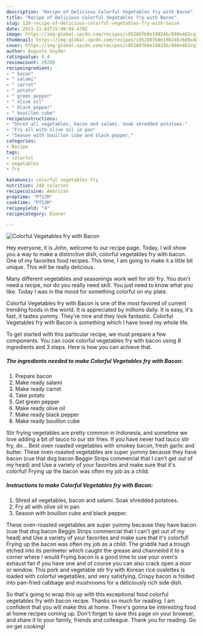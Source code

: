 ```yaml
---
description: "Recipe of Delicious Colorful Vegetables fry with Bacon"
title: "Recipe of Delicious Colorful Vegetables fry with Bacon"
slug: 129-recipe-of-delicious-colorful-vegetables-fry-with-bacon
date: 2021-11-03T15:40:04.470Z
image: https://img-global.cpcdn.com/recipes/c052897b0e19824b/680x482cq70/colorful-vegetables-fry-with-bacon-recipe-main-photo.jpg
thumbnail: https://img-global.cpcdn.com/recipes/c052897b0e19824b/680x482cq70/colorful-vegetables-fry-with-bacon-recipe-main-photo.jpg
cover: https://img-global.cpcdn.com/recipes/c052897b0e19824b/680x482cq70/colorful-vegetables-fry-with-bacon-recipe-main-photo.jpg
author: Augusta Snyder
ratingvalue: 4.4
reviewcount: 29280
recipeingredient:
- " bacon"
- " salami"
- " carrot"
- " potato"
- " green pepper"
- " olive oil"
- " black pepper"
- " bouillon cube"
recipeinstructions:
- "Shred all vegetables, bacon and salami. Soak shredded potatoes."
- "Fry all with olive oil in pan"
- "Season with bouillon cube and black pepper."
categories:
- Recipe
tags:
- colorful
- vegetables
- fry

katakunci: colorful vegetables fry 
nutrition: 240 calories
recipecuisine: American
preptime: "PT12M"
cooktime: "PT53M"
recipeyield: "4"
recipecategory: Dinner

---
```



![Colorful Vegetables fry with Bacon](https://img-global.cpcdn.com/recipes/c052897b0e19824b/680x482cq70/colorful-vegetables-fry-with-bacon-recipe-main-photo.jpg)

Hey everyone, it is John, welcome to our recipe page. Today, I will show you a way to make a distinctive dish, colorful vegetables fry with bacon. One of my favorites food recipes. This time, I am going to make it a little bit unique. This will be really delicious.

Many different vegetables and seasonings work well for stir fry. You don&#39;t need a recipe, nor do you really need skill. You just need to know what you like. Today I was in the mood for something colorful on my plate.

Colorful Vegetables fry with Bacon is one of the most favored of current trending foods in the world. It is appreciated by millions daily. It is easy, it's fast, it tastes yummy. They're nice and they look fantastic. Colorful Vegetables fry with Bacon is something which I have loved my whole life.


To get started with this particular recipe, we must prepare a few components. You can cook colorful vegetables fry with bacon using 8 ingredients and 3 steps. Here is how you can achieve that.

<!--inarticleads1-->

##### The ingredients needed to make Colorful Vegetables fry with Bacon:

1. Prepare  bacon
1. Make ready  salami
1. Make ready  carrot
1. Take  potato
1. Get  green pepper
1. Make ready  olive oil
1. Make ready  black pepper
1. Make ready  bouillon cube


Stir frying vegetables are pretty common in Indonesia, and sometime we love adding a bit of tauco to our stir fries. If you have never had tauco stir fry, do… Best oven roasted vegetables with smokey bacon, fresh garlic and butter. These oven-roasted vegetables are super yummy because they have bacon (cue that dog bacon Beggin Strips commercial that I can&#39;t get out of my head) and Use a variety of your favorites and make sure that it&#39;s colorful! Frying up the bacon was often my job as a child. 

<!--inarticleads2-->

##### Instructions to make Colorful Vegetables fry with Bacon:

1. Shred all vegetables, bacon and salami. Soak shredded potatoes.
1. Fry all with olive oil in pan
1. Season with bouillon cube and black pepper.


These oven-roasted vegetables are super yummy because they have bacon (cue that dog bacon Beggin Strips commercial that I can&#39;t get out of my head) and Use a variety of your favorites and make sure that it&#39;s colorful! Frying up the bacon was often my job as a child. The griddle had a trough etched into its perimeter which caught the grease and channeled it to a corner where I would Frying bacon is a good time to use your oven&#39;s exhaust fan if you have one and of course you can also crack open a door or window. This pork and vegetable stir fry with Korean rice ovalettes is loaded with colorful vegetables, and very satisfying. Crispy bacon is folded into pan-fried cabbage and mushrooms for a deliciously rich side dish. 

So that's going to wrap this up with this exceptional food colorful vegetables fry with bacon recipe. Thanks so much for reading. I am confident that you will make this at home. There's gonna be interesting food at home recipes coming up. Don't forget to save this page on your browser, and share it to your family, friends and colleague. Thank you for reading. Go on get cooking!
